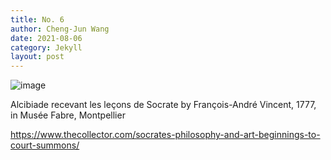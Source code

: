 ```yaml
---
title: No. 6
author: Cheng-Jun Wang
date: 2021-08-06
category: Jekyll
layout: post
---
```


![image](https://user-images.githubusercontent.com/543384/131060291-f84060a5-0b85-4b08-bf4d-bd99d9476e78.png)

Alcibiade recevant les leçons de Socrate by François-André Vincent, 1777, in Musée Fabre, Montpellier

https://www.thecollector.com/socrates-philosophy-and-art-beginnings-to-court-summons/
